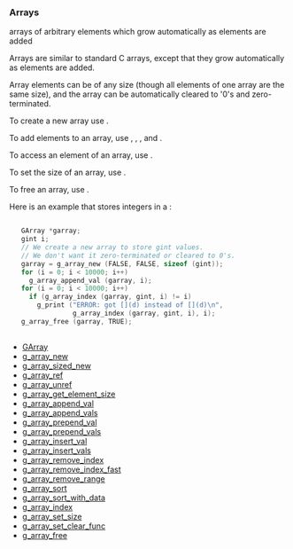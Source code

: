 ### Arrays

arrays of arbitrary elements which grow
     automatically as elements are added

 Arrays are similar to standard C arrays, except that they grow
 automatically as elements are added.

 Array elements can be of any size (though all elements of one array
 are the same size), and the array can be automatically cleared to
 '0's and zero-terminated.

 To create a new array use [](g_array_new).

 To add elements to an array, use [](g_array_append_val),
 [](g_array_append_vals), [](g_array_prepend_val), and
 [](g_array_prepend_vals).

 To access an element of an array, use [](g_array_index).

 To set the size of an array, use [](g_array_set_size).

 To free an array, use [](g_array_free).

 Here is an example that stores integers in a [](GArray):
 
```C

   GArray *garray;
   gint i;
   // We create a new array to store gint values.
   // We don't want it zero-terminated or cleared to 0's.
   garray = g_array_new (FALSE, FALSE, sizeof (gint));
   for (i = 0; i < 10000; i++)
     g_array_append_val (garray, i);
   for (i = 0; i < 10000; i++)
     if (g_array_index (garray, gint, i) != i)
       g_print ("ERROR: got [](d) instead of [](d)\n",
                g_array_index (garray, gint, i), i);
   g_array_free (garray, TRUE);
 
```


* [GArray]()
* [g_array_new]()
* [g_array_sized_new]()
* [g_array_ref]()
* [g_array_unref]()
* [g_array_get_element_size]()
* [g_array_append_val]()
* [g_array_append_vals]()
* [g_array_prepend_val]()
* [g_array_prepend_vals]()
* [g_array_insert_val]()
* [g_array_insert_vals]()
* [g_array_remove_index]()
* [g_array_remove_index_fast]()
* [g_array_remove_range]()
* [g_array_sort]()
* [g_array_sort_with_data]()
* [g_array_index]()
* [g_array_set_size]()
* [g_array_set_clear_func]()
* [g_array_free]()
